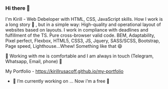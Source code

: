 ### Hi there 👋 


I'm Kirill - Web Debeloper with HTML, CSS, JavaScript skills. 
How I work is a long story 🤔 , but in a simple way: High-quality and operational layout of websites based on layouts. I work in compliance with deadlines and fulfillment of the TS. Pure cross-browser valid code. BEM, Adaptability, Pixel perfect, Flexbox, HTML5, CSS3, JS, Jquery, SASS/SCSS, Bootstrap, Page speed, Lighthouse...Whew! Something like that 😄


🌱 Working with me is comfortable and I am always in touch (Telegram, Whatsapp, Email, phone) 🌱


My Portfolio - https://kirillrusacoff.github.io/my-portfolio




- 🔭 I’m currently working on ... Now i'm a free 👋

